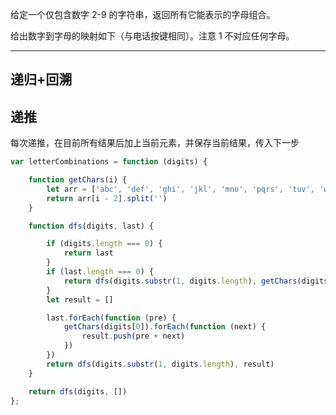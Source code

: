 给定一个仅包含数字 2-9 的字符串，返回所有它能表示的字母组合。

给出数字到字母的映射如下（与电话按键相同）。注意 1 不对应任何字母。

---

## 递归+回溯



## 递推

每次递推，在目前所有结果后加上当前元素，并保存当前结果，传入下一步


```javascript
var letterCombinations = function (digits) {

    function getChars(i) {
        let arr = ['abc', 'def', 'ghi', 'jkl', 'mno', 'pqrs', 'tuv', 'wxyz']
        return arr[i - 2].split('')
    }

    function dfs(digits, last) {

        if (digits.length === 0) {
            return last
        }
        if (last.length === 0) {
            return dfs(digits.substr(1, digits.length), getChars(digits[0]))
        }
        let result = []

        last.forEach(function (pre) {
            getChars(digits[0]).forEach(function (next) {
                result.push(pre + next)
            })
        })
        return dfs(digits.substr(1, digits.length), result)
    }

    return dfs(digits, [])
};
```
